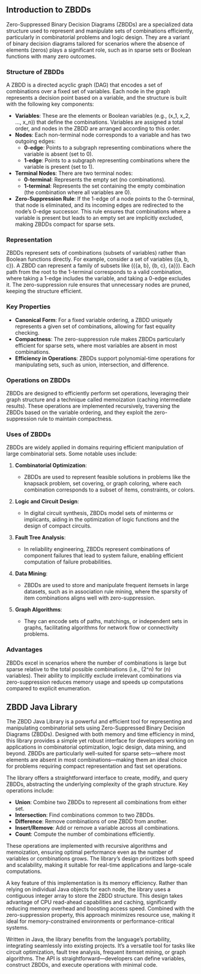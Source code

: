 ## Introduction to ZBDDs

Zero-Suppressed Binary Decision Diagrams (ZBDDs) are a specialized data structure used to represent and manipulate sets of combinations efficiently, particularly in combinatorial problems and logic design. They are a variant of binary decision diagrams tailored for scenarios where the absence of elements (zeros) plays a significant role, such as in sparse sets or Boolean functions with many zero outcomes.

### Structure of ZBDDs
A ZBDD is a directed acyclic graph (DAG) that encodes a set of combinations over a fixed set of variables. Each node in the graph represents a decision point based on a variable, and the structure is built with the following key components:

- **Variables**: These are the elements or Boolean variables (e.g., \(x_1, x_2, ..., x_n\)) that define the combinations. Variables are assigned a total order, and nodes in the ZBDD are arranged according to this order.
- **Nodes**: Each non-terminal node corresponds to a variable and has two outgoing edges:
    - **0-edge**: Points to a subgraph representing combinations where the variable is absent (set to 0).
    - **1-edge**: Points to a subgraph representing combinations where the variable is present (set to 1).
- **Terminal Nodes**: There are two terminal nodes:
    - **0-terminal**: Represents the empty set (no combinations).
    - **1-terminal**: Represents the set containing the empty combination (the combination where all variables are 0).
- **Zero-Suppression Rule**: If the 1-edge of a node points to the 0-terminal, that node is eliminated, and its incoming edges are redirected to the node’s 0-edge successor. This rule ensures that combinations where a variable is present but leads to an empty set are implicitly excluded, making ZBDDs compact for sparse sets.

### Representation
ZBDDs represent sets of combinations (subsets of variables) rather than Boolean functions directly. For example, consider a set of variables \(\{a, b, c\}\). A ZBDD can represent a family of subsets like \(\{\{a, b\}, \{b, c\}, \{a\}\}\). Each path from the root to the 1-terminal corresponds to a valid combination, where taking a 1-edge includes the variable, and taking a 0-edge excludes it. The zero-suppression rule ensures that unnecessary nodes are pruned, keeping the structure efficient.

### Key Properties
- **Canonical Form**: For a fixed variable ordering, a ZBDD uniquely represents a given set of combinations, allowing for fast equality checking.
- **Compactness**: The zero-suppression rule makes ZBDDs particularly efficient for sparse sets, where most variables are absent in most combinations.
- **Efficiency in Operations**: ZBDDs support polynomial-time operations for manipulating sets, such as union, intersection, and difference.

### Operations on ZBDDs
ZBDDs are designed to efficiently perform set operations, leveraging their graph structure and a technique called memoization (caching intermediate results).
These operations are implemented recursively, traversing the ZBDDs based on the variable ordering, and they exploit the zero-suppression rule to maintain compactness.

### Uses of ZBDDs
ZBDDs are widely applied in domains requiring efficient manipulation of large combinatorial sets. Some notable uses include:

1. **Combinatorial Optimization**:
    - ZBDDs are used to represent feasible solutions in problems like the knapsack problem, set covering, or graph coloring, where each combination corresponds to a subset of items, constraints, or colors.

2. **Logic and Circuit Design**:
    - In digital circuit synthesis, ZBDDs model sets of minterms or implicants, aiding in the optimization of logic functions and the design of compact circuits.

3. **Fault Tree Analysis**:
    - In reliability engineering, ZBDDs represent combinations of component failures that lead to system failure, enabling efficient computation of failure probabilities.

4. **Data Mining**:
    - ZBDDs are used to store and manipulate frequent itemsets in large datasets, such as in association rule mining, where the sparsity of item combinations aligns well with zero-suppression.

5. **Graph Algorithms**:
    - They can encode sets of paths, matchings, or independent sets in graphs, facilitating algorithms for network flow or connectivity problems.

### Advantages
ZBDDs excel in scenarios where the number of combinations is large but sparse relative to the total possible combinations (i.e., \(2^n\) for \(n\) variables). Their ability to implicitly exclude irrelevant combinations via zero-suppression reduces memory usage and speeds up computations compared to explicit enumeration.




## ZBDD Java Library

The ZBDD Java Library is a powerful and efficient tool for representing and manipulating combinatorial sets using Zero-Suppressed Binary Decision Diagrams (ZBDDs). Designed with both memory and time efficiency in mind, this library provides a simple yet robust interface for developers working on applications in combinatorial optimization, logic design, data mining, and beyond. ZBDDs are particularly well-suited for sparse sets—where most elements are absent in most combinations—making them an ideal choice for problems requiring compact representation and fast set operations.

The library offers a straightforward interface to create, modify, and query ZBDDs, abstracting the underlying complexity of the graph structure. Key operations include:
- **Union**: Combine two ZBDDs to represent all combinations from either set.
- **Intersection**: Find combinations common to two ZBDDs.
- **Difference**: Remove combinations of one ZBDD from another.
- **Insert/Remove**: Add or remove a variable across all combinations.
- **Count**: Compute the number of combinations efficiently.

These operations are implemented with recursive algorithms and memoization, ensuring optimal performance even as the number of variables or combinations grows. The library’s design prioritizes both speed and scalability, making it suitable for real-time applications and large-scale computations.

A key feature of this implementation is its memory efficiency. Rather than relying on individual Java objects for each node, the library uses a contiguous integer array to store the ZBDD structure. This design takes advantage of CPU read-ahead capabilities and caching, significantly reducing memory overhead and boosting access speed. Combined with the zero-suppression property, this approach minimizes resource use, making it ideal for memory-constrained environments or performance-critical systems.

Written in Java, the library benefits from the language’s portability, integrating seamlessly into existing projects. It’s a versatile tool for tasks like circuit optimization, fault tree analysis, frequent itemset mining, or graph algorithms. The API is straightforward—developers can define variables, construct ZBDDs, and execute operations with minimal code.
